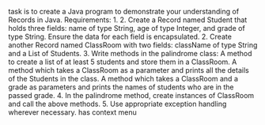 task is to create a Java program to demonstrate your understanding of Records in Java.
Requirements:
1. 
2. Create a Record named Student that holds three fields: name of type String, age of type Integer, and grade of type String. Ensure the data for each field is encapsulated.
2. Create another Record named ClassRoom with two fields: className of type String and a List of Students.
3. Write methods in the palindrome class:
A method to create a list of at least 5 students and store them in a ClassRoom.
A method which takes a ClassRoom as a parameter and prints all the details of the Students in the class.
A method which takes a ClassRoom and a grade as parameters and prints the names of students who are in the passed grade.
4. In the palindrome method, create instances of ClassRoom and call the above methods.
5. Use appropriate exception handling wherever necessary.
has context menu
